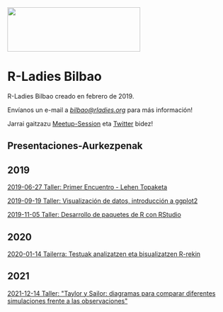 <img src="https://github.com/rladies/branding-materials/blob/main/logo/R-LadiesGlobal_RBG_online_LogoWithText_Horizontal.png" data-canonical-src="https://github.com/rladies/branding-materials/blob/main/logo/R-LadiesGlobal_RBG_online_LogoWithText_Horizontal.png" width="300" height="100" />
 
  # R-Ladies Bilbao
 
  R-Ladies Bilbao creado en febrero de 2019.
  
  Envíanos un e-mail a *bilbao@rladies.org* para más información!
  
  Jarrai gaitzazu [Meetup-Session](https://www.meetup.com/es-ES/rladies-bilbao/) eta [Twitter](https://twitter.com/RLadiesBIO) bidez!
  
  ## Presentaciones-Aurkezpenak
  
  ## 2019
   
   [2019-06-27 Taller: Primer Encuentro - Lehen Topaketa](https://github.com/RLadiesBIO/Presentaciones-Aurkezpenak/tree/master/2019-06-27_PrimerEncuentro_LehenTopaketa)


[2019-09-19 Taller: Visualización de datos, introducción a ggplot2](https://github.com/RLadiesBIO/Presentaciones-Aurkezpenak/tree/master/2019-09-19_2Taller)

[2019-11-05 Taller: Desarrollo de paquetes de R con RStudio](https://github.com/RLadiesBIO/Taller3_Desarrollo_de_paquetes_de_R_RStudio)

## 2020

[2020-01-14 Tailerra: Testuak analizatzen eta bisualizatzen R-rekin](https://github.com/RLadiesBIO/Taller4_Testuak_analizatzen)

## 2021

[2021-12-14 Taller: "Taylor y Sailor: diagramas para comparar diferentes simulaciones frente a las observaciones"](https://github.com/RLadiesBIO/Taller5_Taylor_y_Sailor)
